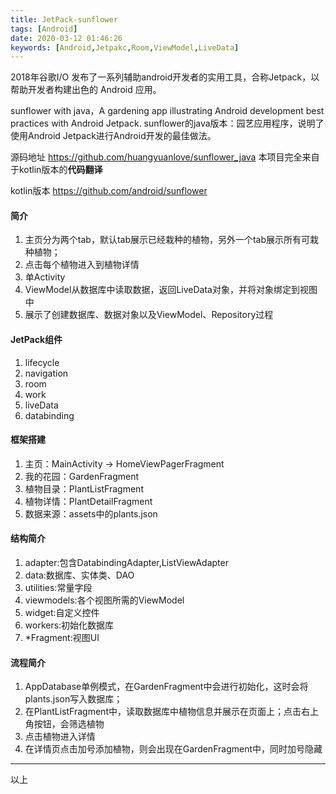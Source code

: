 ```yaml
---
title: JetPack-sunflower
tags: [Android]
date: 2020-03-12 01:46:26
keywords: [Android,Jetpakc,Room,ViewModel,LiveData]
---
```


2018年谷歌I/O 发布了一系列辅助android开发者的实用工具，合称Jetpack，以帮助开发者构建出色的 Android 应用。

sunflower with java，A gardening app illustrating Android development best practices with Android Jetpack.
sunflower的java版本：园艺应用程序，说明了使用Android Jetpack进行Android开发的最佳做法。

源码地址 <https://github.com/huangyuanlove/sunflower_java> 本项目完全来自于kotlin版本的**代码翻译**

kotlin版本 <https://github.com/android/sunflower>

<!--more-->

#### 简介
1. 主页分为两个tab，默认tab展示已经栽种的植物，另外一个tab展示所有可栽种植物；
2. 点击每个植物进入到植物详情
3. 单Activity
4. ViewModel从数据库中读取数据，返回LiveData对象，并将对象绑定到视图中
5. 展示了创建数据库、数据对象以及ViewModel、Repository过程
#### JetPack组件
1. lifecycle
2. navigation
3. room
4. work
5. liveData
6. databinding

#### 框架搭建
1. 主页：MainActivity -> HomeViewPagerFragment
2. 我的花园：GardenFragment
3. 植物目录：PlantListFragment
4. 植物详情：PlantDetailFragment
5. 数据来源：assets中的plants.json

#### 结构简介
1. adapter:包含DatabindingAdapter,ListViewAdapter
2. data:数据库、实体类、DAO
3. utilities:常量字段
4. viewmodels:各个视图所需的ViewModel
5. widget:自定义控件
6. workers:初始化数据库
7. *Fragment:视图UI

#### 流程简介

1. AppDatabase单例模式，在GardenFragment中会进行初始化，这时会将plants.json写入数据库；
2. 在PlantListFragment中，读取数据库中植物信息并展示在页面上；点击右上角按钮，会筛选植物
3. 点击植物进入详情
4. 在详情页点击加号添加植物，则会出现在GardenFragment中，同时加号隐藏

------
以上